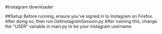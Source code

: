 #Instagram downloader

##Setup
Before running, ensure you've signed in to Instagram on Firefox. After doing so, then run GetInstagramSession.py
After running this, change the "USER" variable in main.py to be your instagram username